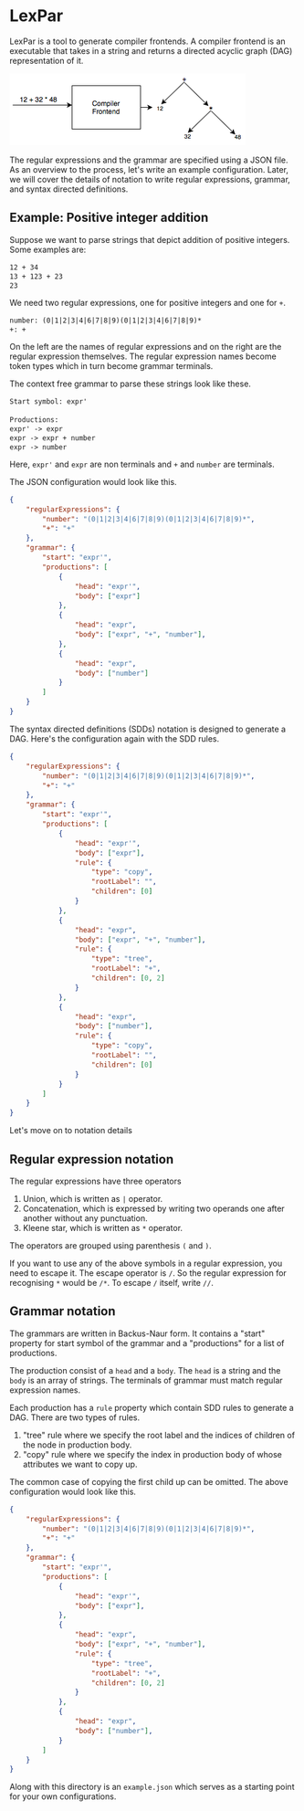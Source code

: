 # LexPar

LexPar is a tool to generate compiler frontends. A compiler frontend is an executable that takes in a string
and returns a directed acyclic graph (DAG) representation of it.

![alt compiler-frontend-illustration](img/compiler_frontend.png)

The regular expressions and the grammar are specified using a JSON file. As an overview to the process, let's
write an example configuration. Later, we will cover the details of notation to write regular expressions,
grammar, and syntax directed definitions.

## Example: Positive integer addition
Suppose we want to parse strings that depict addition of positive integers. Some examples are:

```
12 + 34
13 + 123 + 23
23
```

We need two regular expressions, one for positive integers and one for `+`.
```
number: (0|1|2|3|4|6|7|8|9)(0|1|2|3|4|6|7|8|9)*
+: +
```
On the left are the names of regular expressions and on the right are the regular expression themselves. The regular expression names become token types which in turn become grammar terminals.

The context free grammar to parse these strings look like these.
```
Start symbol: expr'

Productions:
expr' -> expr
expr -> expr + number
expr -> number
```
Here, `expr'` and `expr` are non terminals and `+` and `number` are terminals.

The JSON configuration would look like this.

```json
{
    "regularExpressions": {
        "number": "(0|1|2|3|4|6|7|8|9)(0|1|2|3|4|6|7|8|9)*",
        "+": "+"
    },
    "grammar": {
        "start": "expr'",
        "productions": [
            {
                "head": "expr'",
                "body": ["expr"]
            },
            {
                "head": "expr",
                "body": ["expr", "+", "number"],
            },
            {
                "head": "expr",
                "body": ["number"]
            }
        ]
    }
}
```
The syntax directed definitions (SDDs) notation is designed to generate a DAG. Here's the configuration again with
the SDD rules.

```json
{
    "regularExpressions": {
        "number": "(0|1|2|3|4|6|7|8|9)(0|1|2|3|4|6|7|8|9)*",
        "+": "+"
    },
    "grammar": {
        "start": "expr'",
        "productions": [
            {
                "head": "expr'",
                "body": ["expr"],
                "rule": {
                    "type": "copy",
                    "rootLabel": "",
                    "children": [0]
                }
            },
            {
                "head": "expr",
                "body": ["expr", "+", "number"],
                "rule": {
                    "type": "tree",
                    "rootLabel": "+",
                    "children": [0, 2]
                }
            },
            {
                "head": "expr",
                "body": ["number"],
                "rule": {
                    "type": "copy",
                    "rootLabel": "",
                    "children": [0]
                }
            }
        ]
    }
}
```

Let's move on to notation details

## Regular expression notation
The regular expressions have three operators
1. Union, which is written as `|` operator.
2. Concatenation, which is expressed by writing two operands one after another without any punctuation.
3. Kleene star, which is written as `*` operator.

The operators are grouped using parenthesis `(` and `)`.

If you want to use any of the above symbols in a regular expression, you need to escape it. The escape
operator is `/`. So the regular expression for recognising `*` would be `/*`. To escape `/` itself, write
`//`.

## Grammar notation
The grammars are written in Backus-Naur form. It contains a "start" property for start symbol of the grammar
and a "productions" for a list of productions.

The production consist of a `head` and a `body`. The `head` is a string and the `body` is an array of strings.
The terminals of grammar must match regular expression names.

Each production has a `rule` property which contain SDD rules to generate a DAG. There are two types of rules.
1. "tree" rule where we specify the root label and the indices of children of the node in production body.
2. "copy" rule where we specify the index in production body of whose attributes we want to copy up.

The common case of copying the first child up can be omitted. The above configuration would look like this.

```json
{
    "regularExpressions": {
        "number": "(0|1|2|3|4|6|7|8|9)(0|1|2|3|4|6|7|8|9)*",
        "+": "+"
    },
    "grammar": {
        "start": "expr'",
        "productions": [
            {
                "head": "expr'",
                "body": ["expr"],
            },
            {
                "head": "expr",
                "body": ["expr", "+", "number"],
                "rule": {
                    "type": "tree",
                    "rootLabel": "+",
                    "children": [0, 2]
                }
            },
            {
                "head": "expr",
                "body": ["number"],
            }
        ]
    }
}
```
Along with this directory is an `example.json` which serves as a starting point for your own configurations.
